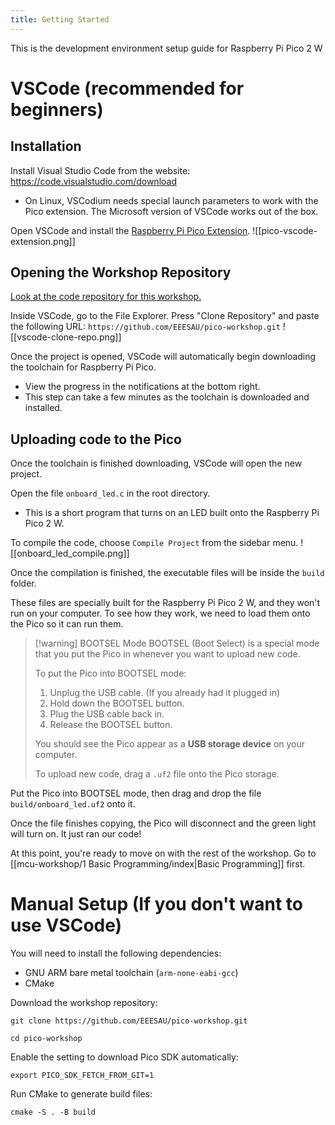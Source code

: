 ```yaml
---
title: Getting Started
---
```

This is the development environment setup guide for Raspberry Pi Pico 2 W
# VSCode (recommended for beginners)
## Installation
Install Visual Studio Code from the website: https://code.visualstudio.com/download
- On Linux, VSCodium needs special launch parameters to work with the Pico extension. The Microsoft version of VSCode works out of the box.

Open VSCode and install the [Raspberry Pi Pico Extension](https://marketplace.visualstudio.com/items/?itemName=raspberry-pi.raspberry-pi-pico).
![[pico-vscode-extension.png]]
## Opening the Workshop Repository
[Look at the code repository for this workshop.](https://github.com/EEESAU/pico-workshop)

Inside VSCode, go to the File Explorer. Press "Clone Repository" and paste the following URL: `https://github.com/EEESAU/pico-workshop.git`
![[vscode-clone-repo.png]]

Once the project is opened, VSCode will automatically begin downloading the toolchain for Raspberry Pi Pico.
- View the progress in the notifications at the bottom right.
- This step can take a few minutes as the toolchain is downloaded and installed.
## Uploading code to the Pico
Once the toolchain is finished downloading, VSCode will open the new project. 

Open the file `onboard_led.c` in the root directory.
- This is a short program that turns on an LED built onto the Raspberry Pi Pico 2 W.

To compile the code, choose `Compile Project` from the sidebar menu.
![[onboard_led_compile.png]]

Once the compilation is finished, the executable files will be inside the `build` folder. 

These files are specially built for the Raspberry Pi Pico 2 W, and they won't run on your computer. To see how they work, we need to load them onto the Pico so it can run them.

> [!warning] BOOTSEL Mode
> BOOTSEL (Boot Select) is a special mode that you put the Pico in whenever you want to upload new code. 
> 
> To put the Pico into BOOTSEL mode:
> 1. Unplug the USB cable. (If you already had it plugged in)
> 2. Hold down the BOOTSEL button.
> 3. Plug the USB cable back in.
> 4. Release the BOOTSEL button.
> 
> You should see the Pico appear as a **USB storage device** on your computer.
> 
> To upload new code, drag a `.uf2` file onto the Pico storage.

Put the Pico into BOOTSEL mode, then drag and drop the file `build/onboard_led.uf2` onto it.

Once the file finishes copying, the Pico will disconnect and the green light will turn on. It just ran our code!

At this point, you're ready to move on with the rest of the workshop. Go to [[mcu-workshop/1 Basic Programming/index|Basic Programming]] first.
# Manual Setup (If you don't want to use VSCode)
You will need to install the following dependencies:
- GNU ARM bare metal toolchain (`arm-none-eabi-gcc`)
- CMake

Download the workshop repository:
```shell
git clone https://github.com/EEESAU/pico-workshop.git

cd pico-workshop
```

Enable the setting to download Pico SDK automatically:
```shell
export PICO_SDK_FETCH_FROM_GIT=1
```

Run CMake to generate build files:
```shell
cmake -S . -B build
```